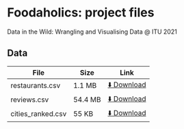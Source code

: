 # Foodaholics: project files
Data in the Wild: Wrangling and Visualising Data @ ITU 2021 


## Data
| File  | Size | Link |
| ------------------------- | ------------- | ------------- |
| restaurants.csv | 1.1 MB | [⬇️ Download](https://www.dropbox.com/s/sb63ogwtb9dflk4/restaurants.csv?dl=1)  |
| reviews.csv  |  54.4 MB | [⬇️ Download](https://www.dropbox.com/s/74cikkjek33okml/reviews.csv?dl=1)  |
| cities_ranked.csv  | 55 KB | [⬇️ Download](https://www.dropbox.com/s/jqqj4hipgsymflh/cities_ranked.csv?dl=1)  |
